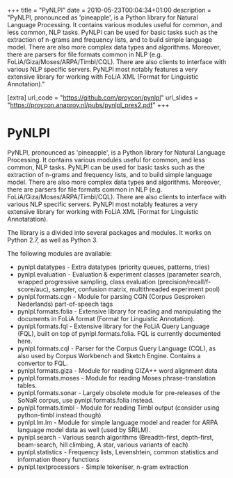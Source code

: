 +++
title = "PyNLPl"
date = 2010-05-23T00:04:34+01:00
description = "PyNLPl, pronounced as 'pineapple', is a Python library for Natural Language Processing. It contains various modules useful for common, and less common, NLP tasks. PyNLPl can be used for basic tasks such as the extraction of n-grams and frequency lists, and to build simple language model. There are also more complex data types and algorithms. Moreover, there are parsers for file formats common in NLP (e.g. FoLiA/Giza/Moses/ARPA/Timbl/CQL). There are also clients to interface with various NLP specific servers. PyNLPl most notably features a very extensive library for working with FoLiA XML (Format for Linguistic Annotation)."

[extra]
url_code = "https://github.com/proycon/pynlpl"
url_slides = "https://proycon.anaproy.nl/pubs/pynlpl_pres2.pdf"
+++

# PyNLPl

PyNLPl, pronounced as 'pineapple', is a Python library for Natural Language Processing. It contains various modules useful for common, and less common, NLP tasks. PyNLPl can be used for basic tasks such as the extraction of n-grams and frequency lists, and to build simple language model. There are also more complex data types and algorithms. Moreover, there are parsers for file formats common in NLP (e.g. FoLiA/Giza/Moses/ARPA/Timbl/CQL). There are also clients to interface with various NLP specific servers. PyNLPl most notably features a very extensive library for working with FoLiA XML (Format for Linguistic Annotatation).

The library is a divided into several packages and modules. It works on Python 2.7, as well as Python 3.

The following modules are available:

* pynlpl.datatypes - Extra datatypes (priority queues, patterns, tries)
* pynlpl.evaluation - Evaluation & experiment classes (parameter search, wrapped progressive sampling, class evaluation (precision/recall/f-score/auc), sampler, confusion matrix, multithreaded experiment pool)
* pynlpl.formats.cgn - Module for parsing CGN (Corpus Gesproken Nederlands) part-of-speech tags
* pynlpl.formats.folia - Extensive library for reading and manipulating the documents in FoLiA format (Format for Linguistic Annotation).
* pynlpl.formats.fql - Extensive library for the FoLiA Query Language (FQL), built on top of pynlpl.formats.folia. FQL is currently documented here.
* pynlpl.formats.cql - Parser for the Corpus Query Language (CQL), as also used by Corpus Workbench and Sketch Engine. Contains a convertor to FQL.
* pynlpl.formats.giza - Module for reading GIZA++ word alignment data
* pynlpl.formats.moses - Module for reading Moses phrase-translation tables.
* pynlpl.formats.sonar - Largely obsolete module for pre-releases of the SoNaR corpus, use pynlpl.formats.folia instead.
* pynlpl.formats.timbl - Module for reading Timbl output (consider using python-timbl instead though)
* pynlpl.lm.lm - Module for simple language model and reader for ARPA language model data as well (used by SRILM).
* pynlpl.search - Various search algorithms (Breadth-first, depth-first, beam-search, hill climbing, A star, various variants of each)
* pynlpl.statistics - Frequency lists, Levenshtein, common statistics and information theory functions
* pynlpl.textprocessors - Simple tokeniser, n-gram extraction

